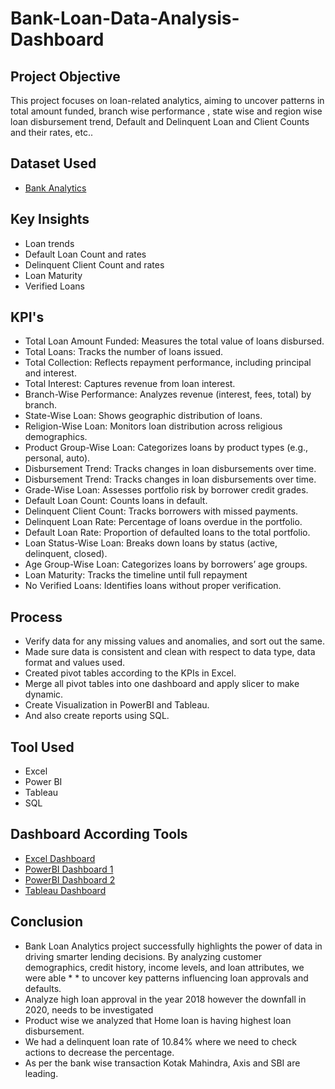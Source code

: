 # Bank-Loan-Data-Analysis-Dashboard
## Project Objective
This project focuses on loan-related analytics, aiming to uncover patterns in total amount funded, branch wise performance , state wise and region wise loan disbursement trend, Default and Delinquent Loan and Client Counts and their rates, etc..

## Dataset Used
* <a href=https://github.com/AkshayTandale/Data-Analysis-Dashboard/blob/main/Dataset/Bank%20Data%20Analystics.xlsx>Bank Analytics</a>

## Key Insights
* Loan trends
* Default Loan Count and rates
* Delinquent Client Count and rates
* Loan Maturity   
* Verified Loans


## KPI's
* Total Loan Amount Funded: Measures the total value of loans disbursed.
* Total Loans: Tracks the number of loans issued.
* Total Collection: Reflects repayment performance, including principal and interest.
* Total Interest: Captures revenue from loan interest.
* Branch-Wise Performance: Analyzes revenue (interest, fees, total) by branch.
* State-Wise Loan: Shows geographic distribution of loans.
* Religion-Wise Loan: Monitors loan distribution across religious demographics.
* Product Group-Wise Loan: Categorizes loans by product types (e.g., personal, auto).
* Disbursement Trend: Tracks changes in loan disbursements over time.
* Disbursement Trend: Tracks changes in loan disbursements over time.
* Grade-Wise Loan: Assesses portfolio risk by borrower credit grades.
* Default Loan Count: Counts loans in default.
* Delinquent Client Count: Tracks borrowers with missed payments.
* Delinquent Loan Rate: Percentage of loans overdue in the portfolio.
* Default Loan Rate: Proportion of defaulted loans to the total portfolio.
* Loan Status-Wise Loan: Breaks down loans by status (active, delinquent, closed).
* Age Group-Wise Loan: Categorizes loans by borrowers’ age groups.
* Loan Maturity: Tracks the timeline until full repayment 
* No Verified Loans: Identifies loans without proper verification.

## Process
* Verify data for any missing values and anomalies, and sort out the same.
* Made sure data is consistent and clean with respect to data type, data format and values used.
* Created pivot tables according to the KPIs in Excel.
* Merge all pivot tables into one dashboard and apply slicer to make dynamic.
* Create Visualization in PowerBI and Tableau.
* And also create reports using SQL.

## Tool Used
* Excel
* Power BI
* Tableau
* SQL

## Dashboard According Tools
* <a href=https://github.com/AkshayTandale/Data-Analysis-Dashboard/blob/main/Screenshots/exceldashboard.png>Excel Dashboard</a>
* <a href=https://github.com/AkshayTandale/Data-Analysis-Dashboard/blob/main/Screenshots/Powerbi%20dashboard1.png>PowerBI Dashboard 1</a>
* <a href=https://github.com/AkshayTandale/Data-Analysis-Dashboard/blob/main/Screenshots/Powerbi%20dashboard2.png>PowerBI Dashboard 2</a>
* <a href=https://github.com/AkshayTandale/Data-Analysis-Dashboard/blob/main/Screenshots/Powerbi%20dashboard2.png>Tableau Dashboard</a>

## Conclusion
* Bank Loan Analytics project successfully highlights the power of data in driving smarter lending decisions. By analyzing customer demographics, credit history, income levels, and loan attributes, we were able * * to uncover key patterns influencing loan approvals and defaults.
* Analyze high loan approval in the year 2018 however the downfall in 2020, needs to be investigated 	
* Product wise we analyzed that Home loan is having highest loan disbursement.
* We had a delinquent loan rate of 10.84% where we need to check actions to decrease the percentage.
* As per the bank wise transaction Kotak Mahindra, Axis and SBI are leading.
